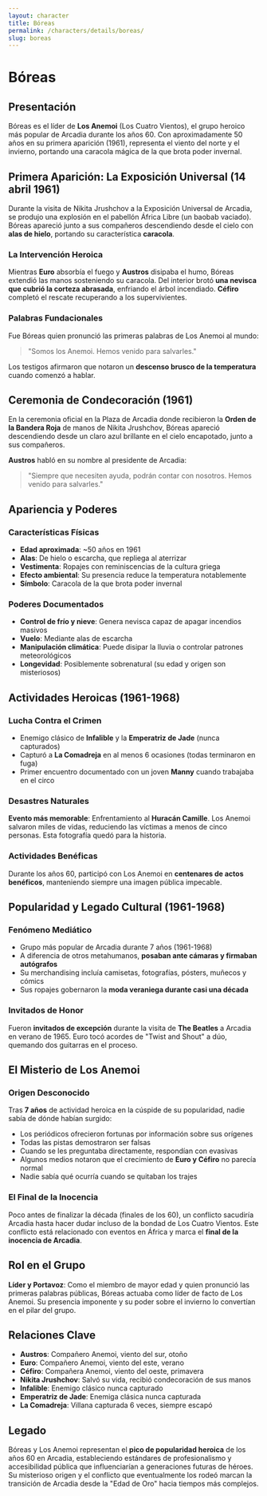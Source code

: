 ```yaml
---
layout: character
title: Bóreas
permalink: /characters/details/boreas/
slug: boreas
---
```


# Bóreas

## Presentación

Bóreas es el líder de **Los Anemoi** (Los Cuatro Vientos), el grupo heroico más popular de Arcadia durante los años 60. Con aproximadamente 50 años en su primera aparición (1961), representa el viento del norte y el invierno, portando una caracola mágica de la que brota poder invernal.

## Primera Aparición: La Exposición Universal (14 abril 1961)

Durante la visita de Nikita Jrushchov a la Exposición Universal de Arcadia, se produjo una explosión en el pabellón África Libre (un baobab vaciado). Bóreas apareció junto a sus compañeros descendiendo desde el cielo con **alas de hielo**, portando su característica **caracola**.

### La Intervención Heroica
Mientras **Euro** absorbía el fuego y **Austros** disipaba el humo, Bóreas extendió las manos sosteniendo su caracola. Del interior brotó **una nevisca que cubrió la corteza abrasada**, enfriando el árbol incendiado. **Céfiro** completó el rescate recuperando a los supervivientes.

### Palabras Fundacionales
Fue Bóreas quien pronunció las primeras palabras de Los Anemoi al mundo:
> "Somos los Anemoi. Hemos venido para salvarles."

Los testigos afirmaron que notaron un **descenso brusco de la temperatura** cuando comenzó a hablar.

## Ceremonia de Condecoración (1961)

En la ceremonia oficial en la Plaza de Arcadia donde recibieron la **Orden de la Bandera Roja** de manos de Nikita Jrushchov, Bóreas apareció descendiendo desde un claro azul brillante en el cielo encapotado, junto a sus compañeros.

**Austros** habló en su nombre al presidente de Arcadia:
> "Siempre que necesiten ayuda, podrán contar con nosotros. Hemos venido para salvarles."

## Apariencia y Poderes

### Características Físicas
- **Edad aproximada**: ~50 años en 1961
- **Alas**: De hielo o escarcha, que repliega al aterrizar
- **Vestimenta**: Ropajes con reminiscencias de la cultura griega
- **Efecto ambiental**: Su presencia reduce la temperatura notablemente
- **Símbolo**: Caracola de la que brota poder invernal

### Poderes Documentados
- **Control de frío y nieve**: Genera nevisca capaz de apagar incendios masivos
- **Vuelo**: Mediante alas de escarcha
- **Manipulación climática**: Puede disipar la lluvia o controlar patrones meteorológicos
- **Longevidad**: Posiblemente sobrenatural (su edad y origen son misteriosos)

## Actividades Heroicas (1961-1968)

### Lucha Contra el Crimen
- Enemigo clásico de **Infalible** y la **Emperatriz de Jade** (nunca capturados)
- Capturó a **La Comadreja** en al menos 6 ocasiones (todas terminaron en fuga)
- Primer encuentro documentado con un joven **Manny** cuando trabajaba en el circo

### Desastres Naturales
**Evento más memorable**: Enfrentamiento al **Huracán Camille**. Los Anemoi salvaron miles de vidas, reduciendo las víctimas a menos de cinco personas. Esta fotografía quedó para la historia.

### Actividades Benéficas
Durante los años 60, participó con Los Anemoi en **centenares de actos benéficos**, manteniendo siempre una imagen pública impecable.

## Popularidad y Legado Cultural (1961-1968)

### Fenómeno Mediático
- Grupo más popular de Arcadia durante 7 años (1961-1968)
- A diferencia de otros metahumanos, **posaban ante cámaras y firmaban autógrafos**
- Su merchandising incluía camisetas, fotografías, pósters, muñecos y cómics
- Sus ropajes gobernaron la **moda veraniega durante casi una década**

### Invitados de Honor
Fueron **invitados de excepción** durante la visita de **The Beatles** a Arcadia en verano de 1965. Euro tocó acordes de "Twist and Shout" a dúo, quemando dos guitarras en el proceso.

## El Misterio de Los Anemoi

### Origen Desconocido
Tras **7 años** de actividad heroica en la cúspide de su popularidad, nadie sabía de dónde habían surgido:
- Los periódicos ofrecieron fortunas por información sobre sus orígenes
- Todas las pistas demostraron ser falsas
- Cuando se les preguntaba directamente, respondían con evasivas
- Algunos medios notaron que el crecimiento de **Euro y Céfiro** no parecía normal
- Nadie sabía qué ocurría cuando se quitaban los trajes

### El Final de la Inocencia
Poco antes de finalizar la década (finales de los 60), un conflicto sacudiría Arcadia hasta hacer dudar incluso de la bondad de Los Cuatro Vientos. Este conflicto está relacionado con eventos en África y marca el **final de la inocencia de Arcadia**.

## Rol en el Grupo

**Líder y Portavoz**: Como el miembro de mayor edad y quien pronunció las primeras palabras públicas, Bóreas actuaba como líder de facto de Los Anemoi. Su presencia imponente y su poder sobre el invierno lo convertían en el pilar del grupo.

## Relaciones Clave
- **Austros**: Compañero Anemoi, viento del sur, otoño
- **Euro**: Compañero Anemoi, viento del este, verano
- **Céfiro**: Compañera Anemoi, viento del oeste, primavera
- **Nikita Jrushchov**: Salvó su vida, recibió condecoración de sus manos
- **Infalible**: Enemigo clásico nunca capturado
- **Emperatriz de Jade**: Enemiga clásica nunca capturada
- **La Comadreja**: Villana capturada 6 veces, siempre escapó

## Legado

Bóreas y Los Anemoi representan el **pico de popularidad heroica** de los años 60 en Arcadia, estableciendo estándares de profesionalismo y accesibilidad pública que influenciarían a generaciones futuras de héroes. Su misterioso origen y el conflicto que eventualmente los rodeó marcan la transición de Arcadia desde la "Edad de Oro" hacia tiempos más complejos.
